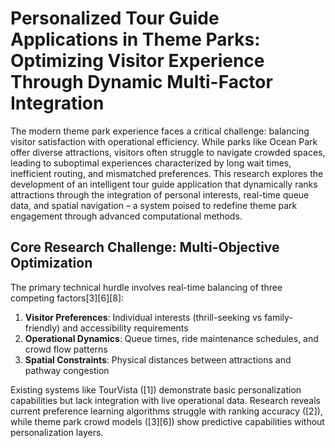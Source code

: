 
# Personalized Tour Guide Applications in Theme Parks: Optimizing Visitor Experience Through Dynamic Multi-Factor Integration  

The modern theme park experience faces a critical challenge: balancing visitor satisfaction with operational efficiency. While parks like Ocean Park offer diverse attractions, visitors often struggle to navigate crowded spaces, leading to suboptimal experiences characterized by long wait times, inefficient routing, and mismatched preferences. This research explores the development of an intelligent tour guide application that dynamically ranks attractions through the integration of personal interests, real-time queue data, and spatial navigation – a system poised to redefine theme park engagement through advanced computational methods.  


## Core Research Challenge: Multi-Objective Optimization  
The primary technical hurdle involves real-time balancing of three competing factors[3][6][8]:  
1. **Visitor Preferences**: Individual interests (thrill-seeking vs family-friendly) and accessibility requirements  
2. **Operational Dynamics**: Queue times, ride maintenance schedules, and crowd flow patterns  
3. **Spatial Constraints**: Physical distances between attractions and pathway congestion  

Existing systems like TourVista ([1]) demonstrate basic personalization capabilities but lack integration with live operational data. Research reveals current preference learning algorithms struggle with ranking accuracy ([2]), while theme park crowd models ([3][6]) show predictive capabilities without personalization layers.


<!-- ## AI-Enhanced Solutions  
### 1. Hybrid Recommendation Engine  
- **Preference Modeling**: Combine matrix factorization techniques ([5]) with temporal convolutional networks to process both historical preferences and real-time behavior signals (e.g., dwell times at attractions)  
- **Queue Prediction**: Implement digital twin simulations ([7]) using Oracle's tour framework concepts ([4]) for dynamic capacity management  
- **Route Optimization**: Apply graph neural networks to spatial-temporal visitor flow data from visual analytics systems ([7])

### 2. Generative AI Integration  
- **Adaptive Itineraries**: Use LLMs to generate natural language explanations for recommended routes ("Next visit Space Mountain: 12min walk, 25min wait vs 35min wait if visited later")  
- **AR Navigation**: Develop real-time overlay systems showing optimal paths and wait time updates  
- **Accessibility Features**: Automatically generate audio descriptions and language translations for international visitors  

## Implementation Considerations  
| Component | Technical Approach | Research Basis |  
|-----------|--------------------|----------------|  
| Preference Engine | Federated learning with differential privacy |[5][8] |  
| Crowd Simulation | Agent-based modeling with Markov predictions |[3][6] |  
| Data Infrastructure | Oracle Tour Framework-style state management ([4]) |  
 -->
